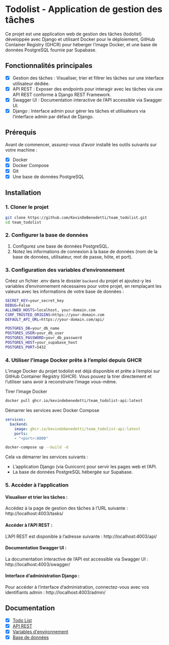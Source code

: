 # Todolist - Application de gestion des tâches
 
Ce projet est une application web de gestion des tâches (todolist) développée avec Django et utilisant Docker pour le déploiement, GitHub Container Registry (GHCR) pour héberger l’image Docker, et une base de données PostgreSQL fournie par Supabase.

## Fonctionnalités principales

- [x] Gestion des tâches : Visualiser, trier et filtrer les tâches sur une interface utilisateur dédiée.
- [x] API REST : Exposer des endpoints pour interagir avec les tâches via une API REST conforme à Django REST Framework.
- [x] Swagger UI : Documentation interactive de l’API accessible via Swagger UI.
- [x] Django : Interface admin pour gérer les tâches et utilisateurs via l’interface admin par défaut de Django.

## Prérequis

Avant de commencer, assurez-vous d’avoir installé les outils suivants sur votre machine :

- [x] Docker
- [x] Docker Compose
- [x] Git
- [x] Une base de données PostgreSQL

## Installation

### 1. Cloner le projet

```bash
git clone https://github.com/KevinDeBenedetti/team_todolist.git
cd team_todolist
```

### 2. Configurer la base de données

1.	Configurez une base de données PostgreSQL.
3.	Notez les informations de connexion à la base de données (nom de la base de données, utilisateur, mot de passe, hôte, et port).

### 3. Configuration des variables d’environnement

Créez un fichier .env dans le dossier `backend` du projet et ajoutez-y les variables d’environnement nécessaires pour votre projet, en remplaçant les valeurs avec les informations de votre base de données :

```bash
SECRET_KEY=your_secret_key
DEBUG=False
ALLOWED_HOSTS=localhost, your-domain.com
CSRF_TRUSTED_ORIGINS=https://your-domain.com
DEFAULT_API_URL=https://your-domain.com/api/

POSTGRES_DB=your_db_name
POSTGRES_USER=your_db_user
POSTGRES_PASSWORD=your_db_password
POSTGRES_HOST=your_supabase_host
POSTGRES_PORT=5432
```

### 4. Utiliser l’image Docker prête à l’emploi depuis GHCR

L’image Docker du projet todolist est déjà disponible et prête à l’emploi sur GitHub Container Registry (GHCR). Vous pouvez la tirer directement et l’utiliser sans avoir à reconstruire l’image vous-même.

Tirer l’image Docker

```bash
docker pull ghcr.io/kevindebenedetti/team_todolist-api:latest
```

Démarrer les services avec Docker Compose

```yaml
services:
  backend:
    image: ghcr.io/kevindebenedetti/team_todolist-api:latest
    ports:
    - "<port>:8000"
```

```bash
docker-compose up --build -d
```

Cela va démarrer les services suivants :

- L’application Django (via Gunicorn) pour servir les pages web et l’API.
- La base de données PostgreSQL hébergée sur Supabase.

### 5. Accéder à l’application

#### Visualiser et trier les tâches : 

Accédez à la page de gestion des tâches à l’URL suivante : http://localhost:4003/tasks/

#### Accéder à l’API REST : 

L’API REST est disponible à l’adresse suivante : http://localhost:4003/api/

#### Documentation Swagger UI :

La documentation interactive de l’API est accessible via Swagger UI : http://localhost:4003/swagger/

#### Interface d’administration Django :

Pour accéder à l’interface d’administration, connectez-vous avec vos identifiants admin : http://localhost:4003/admin/

## Documentation

- [x] [Todo List](https://kevindebenedetti.github.io/documentation/django/todolist/)
- [x] [API REST](http://localhost:4321/documentation/django/api-rest/)
- [x] [Variables d'environnement](https://kevindebenedetti.github.io/documentation/django/env/)
- [x] [Base de données](https://kevindebenedetti.github.io/documentation/django/database/)
